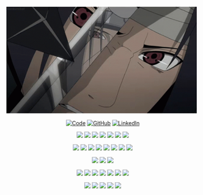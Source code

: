 ![SasukeGif](images/gif.gif)

<p align="center">
    <a href="https://nvskx.dev" target="_blank"><img alt="Code" src="https://img.shields.io/badge/-nvskx.dev-000000?style=for-the-badge&logo=Plex&logoColor=white"></a>
    <a href="https://github.com/ABPozharliev19" target="_blank"><img alt="GitHub" src="https://img.shields.io/badge/-@ABPozharliev19-181717?style=for-the-badge&logo=GitHub&logoColor=white"></a>
    <a href="https://www.linkedin.com/in/atanas-pozharliev-6012b0218/" target="_blank"><img alt="LinkedIn" src="https://img.shields.io/badge/-LinkedIn-0077B5?style=for-the-badge&logo=Linkedin&logoColor=white"></a>
</p>

<p align="center">
    <img src="https://img.shields.io/badge/-JavaScript-000000?style=for-the-badge&logo=javascript">
    <img src="https://img.shields.io/badge/-Python-000000?style=for-the-badge&logo=python">
    <img src="https://img.shields.io/badge/-C++-000000?style=for-the-badge&logo=cplusplus">
    <img src="https://img.shields.io/badge/html5-000000?style=for-the-badge&logo=html5">
    <img src="https://img.shields.io/badge/css3-000000?style=for-the-badge&logo=css3">
    <img src="https://img.shields.io/badge/-SQL-000000?style=for-the-badge&logo=postgresql">
    <img src="https://img.shields.io/badge/-Powershell-000000?style=for-the-badge&logo=powershell">
</p>

<p align="center">
    <img src="https://img.shields.io/badge/react-000000?style=for-the-badge&logo=react&logoColor=%2361DAFB">
    <img src="https://img.shields.io/badge/chart.js-000000?style=for-the-badge&logo=chart.js">
    <img src="https://img.shields.io/badge/SASS-000000?style=for-the-badge&logo=SASS">
    <img src="https://img.shields.io/badge/bootstrap-000000?style=for-the-badge&logo=bootstrap">
    <img src="https://img.shields.io/badge/django-000000?style=for-the-badge&logo=django">
    <img src="https://img.shields.io/badge/FastAPI-000000?style=for-the-badge&logo=fastapi">
    <img src="https://img.shields.io/badge/express.js-000000?style=for-the-badge&logo=express&logoColor=%2361DAFB">
    <img src="https://img.shields.io/badge/node.js-000000?style=for-the-badge&logo=node.js">
</p>

<p align="center">
    <img src="https://img.shields.io/badge/mysql-000000?style=for-the-badge&logo=mysql&logoColor=white">
    <img src="https://img.shields.io/badge/Microsoft%20SQL%20Sever-000000?style=for-the-badge&logo=microsoft%20sql%20server">
    <img src="https://img.shields.io/badge/sqlite-000000?style=for-the-badge&logo=sqlite">
</p>

<p align="center">
    <img src="https://img.shields.io/badge/docker-000000?style=for-the-badge&logo=docker">
    <img src="https://img.shields.io/badge/azure-000000?style=for-the-badge&logo=azure-devops">
    <img src="https://img.shields.io/badge/github actions-000000?style=for-the-badge&logo=githubactions">
    <img src="https://img.shields.io/badge/NPM-%23000000.svg?style=for-the-badge&logo=npm">
    <img src="https://img.shields.io/badge/ESLint-000000?style=for-the-badge&logo=eslint">
    <img src="https://img.shields.io/badge/vercel-000000?style=for-the-badge&logo=vercel">
    <img src="https://img.shields.io/badge/Dropbox-000000?style=for-the-badge&logo=Dropbox">
</p>

<p align="center">
    <img src="https://img.shields.io/badge/git-000000?style=for-the-badge&logo=git">
    <img src="https://img.shields.io/badge/Postman-000000?style=for-the-badge&logo=postman">
    <img src="https://img.shields.io/badge/Windows-000000?style=for-the-badge&logo=windows">
    <img src="https://img.shields.io/badge/Ubuntu-000000?style=for-the-badge&logo=ubuntu">
    <img src="https://img.shields.io/badge/Google%20Chrome-000000?style=for-the-badge&logo=GoogleChrome">
</p>
